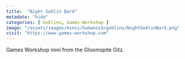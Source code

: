 ```yaml
---
title:  "Night Goblin Bard"
metadate: "hide"
categories: [ Goblins, Games-Workshop ]
image: "/assets/images/minis/humanoid/goblins/NightGoblinBard.png"
visit: "https://www.games-workshop.com"
---
```

Games Workshop mini from the Gloomspite Gitz.